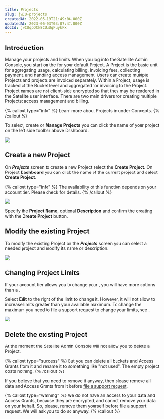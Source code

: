 ```yaml
---
title: Projects
slug: jwCU-projects
createdAt: 2022-05-19T21:49:06.000Z
updatedAt: 2023-06-03T03:07:47.000Z
docId: jwCUqpDCk8CUuUqFuykFx
---
```


## Introduction

Manage your projects and limits. When you log into the Satellite Admin Console, you start on the [](docId\:k6QwBZM3hnzxkCuQxLOal) for your default Project. A Project is the basic unit for aggregating usage, calculating billing, invoicing fees,  collecting payment, and handling access management. Users can create multiple Projects and projects are invoiced separately. Within a Project, usage is tracked at the Bucket level and aggregated for invoicing to the Project. Project names are not client-side encrypted so that they may be rendered in the Satellite user interface. There are two main drivers for creating multiple Projects: access management and billing.

{% callout type="info"  %} 
Learn more about Projects in [](docId\:M-5oxBinC6J1D-qSNjKYS) under Concepts.
{% /callout %}

To select, create or **Manage Projects** you can click the name of your project on the left side toolbar above Dashboard.

![](https://archbee-image-uploads.s3.amazonaws.com/kv3plx2xmXcUGcVl4Lttj/5jcrdDKiEwLzjuqCYqOPB_projects1.png)

## Create a new Project

On ***Projects*** screen to create a new Project select the **Create Project**. On Project **Dashboard** you can click the name of the current project and select **Create Project**.

{% callout type="info"  %} 
The availability of this function depends on your account tier. Please check [](docId\:Zrbz4XYhIOm99hhRShWHg) for details.
{% /callout %}

![](https://archbee-image-uploads.s3.amazonaws.com/kv3plx2xmXcUGcVl4Lttj/_75DWodmOKqwaDRytJXvN_projects2.png)

Specify the **Project Name**, optional **Description** and confirm the creating with the **Create Project** button.

## Modify the existing Project

To modify the existing Project on the ***Projects*** screen you can select a needed project and modify its name or description.

![](https://archbee-image-uploads.s3.amazonaws.com/kv3plx2xmXcUGcVl4Lttj/5GPeq8Gd2lQ6eE28f3f8X_projects3.png)

## Changing Project Limits

If your account tier allows you to change your [](docId\:Zrbz4XYhIOm99hhRShWHg), you will have more options than a [](docId:3QsPeVcuS4Buq5WWgFnRu).

Select **Edit** to the right of the limit to change it. However, it will not allow to increase limits greater than your available maximum. To change the maximum you need to file a support request to change your limits, see [](docId\:A4kUGYhfgGbVhlQ2ZHXVS).

![](https://archbee-image-uploads.s3.amazonaws.com/kv3plx2xmXcUGcVl4Lttj/Uw86kTuJHbXNQCOZ1lGba_projects5.png)

## Delete the existing Project

At the moment the Satellite Admin Console will not allow you to delete a Project.&#x20;

{% callout type="success"  %} 
But you can delete all buckets and Access Grants from it and rename it to something like "not used". The empty project costs nothing.
{% /callout %}

If you believe that you need to remove it anyway, then please remove all data and Access Grants from it before [file a support request](https://supportdcs.storj.io/hc/en-us).

{% callout type="warning"  %} 
We do not have an access to your data and Access Grants, because they are encrypted, and cannot remove your data on your behalf. So, please, remove them yourself before file a support request. We will ask you to do so anyway.
{% /callout %}

